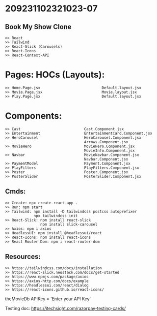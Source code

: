 # 209231102321023-07

## Book My Show Clone
    >> React
    >> Tailwind
    >> React-Slick (Carousels)
    >> React-Icons
    >> React-Context-API


#        Pages:                                 HOCs (Layouts):
    >> Home.Page.jsx                            Default.layout.jsx
    >> Movie.Page.jsx                           Movie.layout.jsx
    >> Play.Page.jsx                            Default.layout.jsx

# Components:
    >> Cast                             Cast.Component.jsx
    >> Entertainment                    EntertainmentCard.Component.jsx
    >> HeroCarousel                     HeroCarousel.Component.jsx
                                        Arrows.Component.jsx
    >> MovieHero                        MovieHero.Component.jsx
                                        MovieInfo.Component.jsx
    >> Navbar                           MovieNavbar.Component.jsx
                                        Navbar.Component.jsx
    >> PaymentModel                     Payment.Component.jsx             
    >> PlayFilters                      PlayFilters.Component.jsx
    >> Poster                           Poster.Component.jsx
    >> PosterSlider                     PosterSlider.Component.jsx
                                                                                   
## Cmds:
    >> Create: npx create-react-app .
    >> Run: npm start
    >> Tailwind: npm install -D tailwindcss postcss autoprefixer
                 npx tailwindcss init
    >> React-Slick: npm install react-slick   
                    npm install slick-carousel     
    >> Axios: npm i axios 
    >> HeadlessUI: npm install @headlessui/react
    >> React-Icons: npm install react-icons
    >> React Router Dom: npm i react-router-dom


## Resources:
    >> https://tailwindcss.com/docs/installation
    >> https://react-slick.neostack.com/docs/get-started
    >> https://www.npmjs.com/package/axios
    >> https://axios-http.com/docs/example
    >> https://headlessui.com/react/dialog
    >> https://react-icons.github.io/react-icons/

theMovieDb APIKey = 'Enter your API Key'

Testing doc: https://itechsight.com/razorpay-testing-cards/